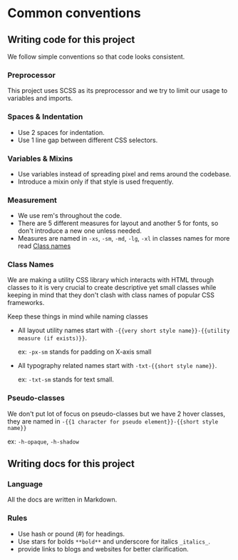 # Common conventions

## Writing code for this project

We follow simple conventions so that code looks consistent.

### Preprocessor
This project uses SCSS as its preprocessor and we try to limit our usage to variables and imports.

### Spaces & Indentation
- Use 2 spaces for indentation.
- Use 1 line gap between different CSS selectors.

### Variables & Mixins
- Use variables instead of spreading pixel and rems around the codebase.
- Introduce a mixin only if that style is used frequently.

### Measurement
- We use rem's throughout the code.
- There are 5 different measures for layout and another 5 for fonts, so don't introduce a new one unless needed.
- Measures are named in `-xs`, `-sm`, `-md`, `-lg`, `-xl` in classes names for more read [Class names](#class-name)

### Class Names
We are making a utility CSS library which interacts with HTML through classes to it is very crucial to create descriptive yet small classes while keeping in mind that they don't clash with class names of popular CSS frameworks.

Keep these things in mind while naming classes
- All layout utility names start with `-{{very short style name}}-{{utility measure (if exists)}}`.

  ex: `-px-sm` stands for padding on X-axis small

- All typography related names start with `-txt-{{short style name}}`.

  ex:  `-txt-sm` stands for text small.

### Pseudo-classes
We don't put lot of focus on pseudo-classes but we have 2 hover classes, they are named in `-{{1 character for pseudo element}}-{{short style name}}`

ex: `-h-opaque`, `-h-shadow`


## Writing docs for this project

### Language
All the docs are written in Markdown.

### Rules
- Use hash or pound (#) for headings.
- Use stars for bolds `**bold**` and underscore for italics `_italics_`.
- provide links to blogs and websites for better clarification.



